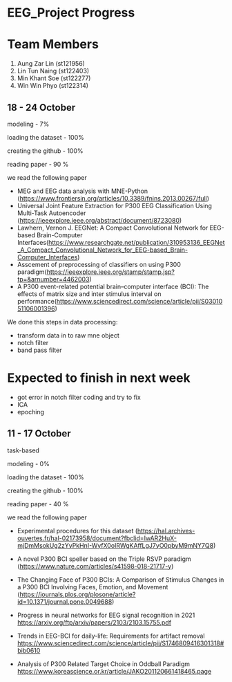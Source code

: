 # EEG_Project Progress

# Team Members
1. Aung Zar Lin (st121956)
2. Lin Tun Naing (st122403)
3. Min Khant Soe (st122277)
4. Win Win Phyo (st122314)

## 18 - 24 October
modeling - 7%

loading the dataset - 100%

creating the github - 100%

reading paper - 90 % 

we read the following paper

 - MEG and EEG data analysis with MNE-Python (https://www.frontiersin.org/articles/10.3389/fnins.2013.00267/full)
 - Universal Joint Feature Extraction for P300 EEG Classification Using Multi-Task Autoencoder (https://ieeexplore.ieee.org/abstract/document/8723080)
 - Lawhern, Vernon J. EEGNet: A Compact Convolutional Network for EEG-based Brain-Computer Interfaces(https://www.researchgate.net/publication/310953136_EEGNet_A_Compact_Convolutional_Network_for_EEG-based_Brain-Computer_Interfaces)
 - Asscement of preprocessing of classifiers on using P300 paradigm(https://ieeexplore.ieee.org/stamp/stamp.jsp?tp=&arnumber=4462003)
 - A P300 event-related potential brain–computer interface (BCI): The effects of matrix size and inter stimulus interval on performance(https://www.sciencedirect.com/science/article/pii/S0301051106001396)

We done this steps in data processing:
  - transform data in to raw mne object
  - notch filter 
  - band pass filter
      
# Expected to finish in next week
  - got error in notch filter coding and try to fix
  - ICA
  - epoching
## 11 - 17 October

task-based

modeling - 0%

loading the dataset - 100%

creating the github - 100%

reading paper - 40 % 

we read the following paper 
  - Experimental procedures for this dataset (https://hal.archives-ouvertes.fr/hal-02173958/document?fbclid=IwAR2HuX-mjDmMsokUg2zYyPkHnI-WyfX0oIRWgKAffLgJ7yO0pbyM9mNY7Q8) 
  - A novel P300 BCI speller based on the Triple RSVP paradigm (https://www.nature.com/articles/s41598-018-21717-y)
  - The Changing Face of P300 BCIs: A Comparison of Stimulus Changes in a P300 BCI Involving Faces, Emotion, and Movement (https://journals.plos.org/plosone/article?id=10.1371/journal.pone.0049688)
  - Progress in neural networks for EEG signal recognition in 2021
https://arxiv.org/ftp/arxiv/papers/2103/2103.15755.pdf 

  - Trends in EEG-BCI for daily-life: Requirements for artifact removal
https://www.sciencedirect.com/science/article/pii/S1746809416301318#bib0610

 - Analysis of P300 Related Target Choice in Oddball Paradigm
https://www.koreascience.or.kr/article/JAKO201120661418465.page



